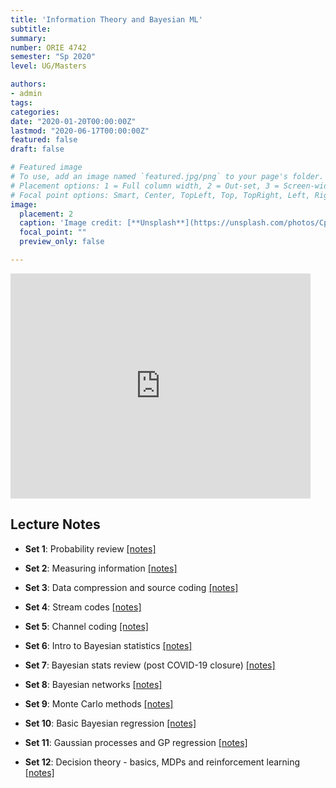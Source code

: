 ```yaml
---
title: 'Information Theory and Bayesian ML'
subtitle: 
summary: 
number: ORIE 4742
semester: "Sp 2020"
level: UG/Masters

authors:
- admin
tags:
categories:
date: "2020-01-20T00:00:00Z"
lastmod: "2020-06-17T00:00:00Z"
featured: false
draft: false

# Featured image
# To use, add an image named `featured.jpg/png` to your page's folder.
# Placement options: 1 = Full column width, 2 = Out-set, 3 = Screen-width
# Focal point options: Smart, Center, TopLeft, Top, TopRight, Left, Right, BottomLeft, Bottom, BottomRight
image:
  placement: 2
  caption: 'Image credit: [**Unsplash**](https://unsplash.com/photos/CpkOjOcXdUY)'
  focal_point: ""
  preview_only: false

---
```



<embed src="https://drive.google.com/viewerng/
viewer?embedded=true&url=https://people.orie.cornell.edu/sbanerjee/docs/ORIE4742S20/files/ORIE4742S20-IntroClass.pdf" width="480" height="360">

## Lecture Notes

*   **Set 1**: Probability review [[notes]](../../docs/ORIE4742S20/files/Lec2-ProbReview-Annotated.pdf)
	
<!-- <iframe src="../../docs/ORIE4742S20/files/Lec2-ProbReview-Annotated.pdf#toolbar=0&view=FitH" width="640" height="480"></iframe> 
-->

*   **Set 2**: Measuring information [[notes]](../../docs/ORIE4742S20/files/Lec3-4-Information_Annotated.pdf)

<!-- <iframe src="../../docs/ORIE4742S20/files/Lec3-4-Information_Annotated.pdf#toolbar=0&view=FitH" width="640" height="480"></iframe>
-->

*   **Set 3**: Data compression and source coding [[notes]](../../docs/ORIE4742S20S20/files/Lec5-6-Source_Coding_Annotated.pdf)
	
<!-- <iframe src="../../docs/ORIE4742S20/files/Lec5-6-Source_Coding_Annotated.pdf#toolbar=0&view=FitH" width="640" height="480"></iframe>
-->

*   **Set 4**: Stream codes  [[notes]](../../docs/ORIE4742S20/files/Lec7-Stream-Codes-Annotated.pdf)  

<!--<iframe src="../../docs/ORIE4742S20/files/Lec7-Stream-Codes-Annotated.pdf#toolbar=0&view=FitH" width="640" height="480"></iframe>
-->

*   **Set 5**: Channel coding  [[notes]](../../docs/ORIE4742S20/files/Lec8-9-Channel_Coding_Annotated.pdf)  

<!-- <iframe src="../../docs/ORIE4742S20/files/Lec8-9-Channel_Coding_Annotated.pdf#toolbar=0&view=FitH" width="640" height="480"></iframe>
-->

*   **Set 6**: Intro to Bayesian statistics  [[notes]](../../docs/ORIE4742S20/files/Lec10-12-Intro-to-Bayesian_Stats-annotated.pdf)  

<!-- <iframe src="../../docs/ORIE4742S20/files/Lec10-12-Intro-to-Bayesian_Stats-annotated.pdf#toolbar=0&view=FitH" width="640" height="480"></iframe>
-->

*   **Set 7**: Bayesian stats review (post COVID-19 closure)  [[notes]](../../docs/ORIE4742S20/files/Lec13-BayesianML_Review-annotated.pdf)  

<!-- <iframe src="../../docs/ORIE4742S20/files/Lec13-BayesianML_Review-annotated.pdf#toolbar=0&view=FitH" width="640" height="480"></iframe>
-->

*   **Set 8**: Bayesian networks  [[notes]](../../docs/ORIE4742S20/files/Lec14-15-Bayesian_Networks-annotated.pdf)  

<!-- <iframe src="../../docs/ORIE4742S20/files/Lec14-15-Bayesian_Networks-annotated.pdf#toolbar=0&view=FitH" width="640" height="480"></iframe>
-->

*   **Set 9**: Monte Carlo methods  [[notes]](../../docs/ORIE4742S20/files/Lec16-17-Monte_Carlo_Methods-annotated.pdf)  

<!-- <iframe src="../../docs/ORIE4742S20/files/Lec16-17-Monte_Carlo_Methods-annotated.pdf#toolbar=0&view=FitH" width="640" height="480"></iframe>
-->

*   **Set 10**: Basic Bayesian regression  [[notes]](../../docs/ORIE4742S20/files/Lec18-Bayesian_Regression.pdf)  

<!-- <iframe src="../../docs/ORIE4742S20/files/Lec18-Bayesian_Regression.pdf#toolbar=0&view=FitH" width="640" height="480"></iframe>
-->

*   **Set 11**: Gaussian processes and GP regression  [[notes]](../../docs/ORIE4742S20/files/Lec19-Gaussian_Processes-Annotated.pdf)  

<!-- <iframe src="../../docs/ORIE4742S20/files/Lec19-Gaussian_Processes-Annotated.pdf#toolbar=0&view=FitH" width="640" height="480"></iframe>
-->

*   **Set 12**: Decision theory - basics, MDPs and reinforcement learning  [[notes]](../../docs/ORIE4742S20/files/Lec20-Decision_Theory-annotated.pdf)  

<!-- <iframe src="../../docs/ORIE4742S20/files/Lec20-Decision_Theory-annotated.pdf#toolbar=0&view=FitH" width="640" height="480"></iframe>
-->

